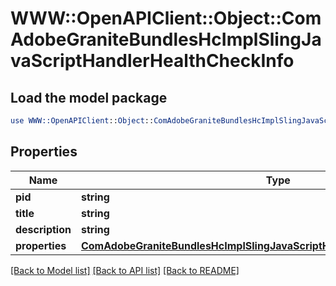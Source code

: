 # WWW::OpenAPIClient::Object::ComAdobeGraniteBundlesHcImplSlingJavaScriptHandlerHealthCheckInfo

## Load the model package
```perl
use WWW::OpenAPIClient::Object::ComAdobeGraniteBundlesHcImplSlingJavaScriptHandlerHealthCheckInfo;
```

## Properties
Name | Type | Description | Notes
------------ | ------------- | ------------- | -------------
**pid** | **string** |  | [optional] 
**title** | **string** |  | [optional] 
**description** | **string** |  | [optional] 
**properties** | [**ComAdobeGraniteBundlesHcImplSlingJavaScriptHandlerHealthCheckProperties**](ComAdobeGraniteBundlesHcImplSlingJavaScriptHandlerHealthCheckProperties.md) |  | [optional] 

[[Back to Model list]](../README.md#documentation-for-models) [[Back to API list]](../README.md#documentation-for-api-endpoints) [[Back to README]](../README.md)


